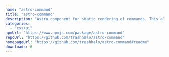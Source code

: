 ```yaml
---
name: "astro-command"
title: "astro-command"
description: "Astro component for static rendering of commands. This allows you build components in any language."
categories:
  - "css+ui"
npmUrl: "https://www.npmjs.com/package/astro-command"
repoUrl: "https://github.com/trashhalo/astro-command"
homepageUrl: "https://github.com/trashhalo/astro-command#readme"
downloads: 6
---
```


